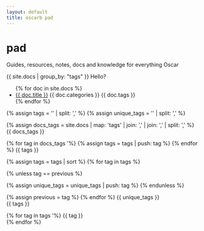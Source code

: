 ```yaml
---
layout: default
title: oscarb pad
---
```


# pad
Guides, resources, notes, docs and knowledge for everything Oscar 

{{ site.docs | group_by: "tags" }} Hello?

<ul>
{% for doc in site.docs %}
<li><a href=".{{ doc.url }}">{{ doc.title }}</a> {{ doc.categories }} {{ doc.tags }}
</li>
{% endfor %}
</ul>

<!-- Create empty arrays -->
{% assign tags = '' | split: ',' %}
{% assign unique_tags = '' | split: ',' %}

<!-- Map and flatten -->
{% assign docs_tags =  site.docs | map: 'tags' | join: ',' | join: ',' | split: ',' %}
{{ docs_tags }}<br/>

<!-- Push to tags -->
{% for tag in docs_tags '%}
  {% assign tags = tags | push: tag %}
{% endfor %}
{{ tags }}<br/>

<!-- Uniq -->
{% assign tags = tags | sort %}
{% for tag in tags %}

<!-- If not equal to previous then it must be unique as sorted -->
{% unless tag == previous %}

<!-- Push to unique_tags -->
{% assign unique_tags = unique_tags | push: tag %}
{% endunless %}

{% assign previous = tag %}
{% endfor %}
{{ unique_tags }}<br/>
{{ tags }}<br/>

{% for tag in tags '%}
  {{ tag }}<br/>
{% endfor %}
